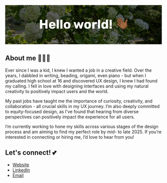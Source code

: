 <img src="2-20-header.png" />

## About me 🧑🏾‍💻

Ever since I was a kid, I knew I wanted a job in a creative field. Over the years, I dabbled in writing, beading, origami, even piano - but when I graduated high school at 16 and discovered UX design, I knew I had found my calling. I fell in love with designing interfaces and using my natural creativity to positively impact users and the world.

My past jobs have taught me the importance of curiosity, creativity, and collaboration - all crucial skills in my UX journey. I’m also deeply committed to equity-focused design, as I've found that hearing from diverse perspectives can positively impact the experience for all users.

I’m currently working to hone my skills across various stages of the design process and am aiming to find my perfect role by mid- to late 2025. If you’re interested in connecting or hiring me, I’d love to hear from you!

## Let's connect! 💕
- [Website](https://firebreather65.framer.website/)
- [LinkedIn](https://www.linkedin.com/in/malycia-ashley/)
- [Email](mailto:malyciaashley@gmail.com)
